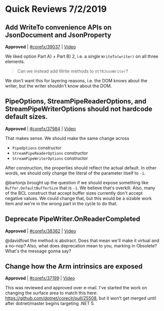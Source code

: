 # Quick Reviews 7/2/2019

## Add WriteTo convenience APIs on JsonDocument and JsonProperty

**Approved** | [#corefx/39037](https://github.com/dotnet/corefx/issues/39037#issuecomment-507769350) | [Video](https://www.youtube.com/watch?v=SdNdvSN_OHY&t=0h0m0s)

We liked option Part A) + Part B) 2, i.e. a single `WriteTo(writer)` on all three elements.

> Can we instead add Write methods to `Utf8JsonWriter`?

We don't want this for layering reasons, i.e. the DOM knows about the writer, but the writer shouldn't know about the DOM.
## PipeOptions, StreamPipeReaderOptions, and StreamPipeWriterOptions should not hardcode default sizes.

**Approved** | [#corefx/37984](https://github.com/dotnet/corefx/issues/37984#issuecomment-507774253) | [Video](https://www.youtube.com/watch?v=SdNdvSN_OHY&t=0h9m37s)

That makes sense. We should make the same change across

* `PipeOptions` constructor
* `StreamPipeReaderOptions` constructor
* `StreamPipeWriterOptions` constructor

After construction, the properties should reflect the actual default. In other words, we should only change the literal of the parameter itself to `-1`.

@bartonjs brought up the question if we should expose something like `Buffer.DefaultBufferSize` that is `-1`. We believe that's overkill. Also, many of the BCL construct that accept buffer sizes currently don't accept negative values. We could change that, but this would be a sizable work item and we're in the wrong part in the cycle to do that.


## Deprecate PipeWriter.OnReaderCompleted

**Approved** | [#corefx/38362](https://github.com/dotnet/corefx/issues/38362#issuecomment-507770664) | [Video](https://www.youtube.com/watch?v=SdNdvSN_OHY&t=0h22m51s)

@davidfowl the method is abstract. Does that mean we'll make it virtual and a no-nop? Also, what does deprecation mean to you, marking in Obsolete? What's the message gonna say?
## Change how the Arm intrinsics are exposed

**Approved** | [#corefx/37199](https://github.com/dotnet/corefx/issues/37199#issuecomment-507775790) | [Video](https://www.youtube.com/watch?v=SdNdvSN_OHY&t=0h23m40s)

This was reviewed and approved over e-mail. I've started the work on changing the surface area to match this here: https://github.com/dotnet/coreclr/pull/25508, but it won't get merged until after dotnet/master begins targeting .NET 5.
